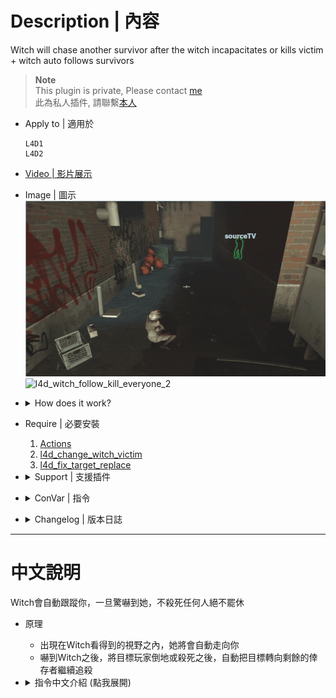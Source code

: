 # Description | 內容
Witch will chase another survivor after the witch incapacitates or kills victim + witch auto follows survivors

> __Note__ <br/>
This plugin is private, Please contact [me](/#私人插件列表-private-plugins-list)<br/>
此為私人插件, 請聯繫[本人](/#私人插件列表-private-plugins-list)

* Apply to | 適用於
    ```
    L4D1
    L4D2
    ```

* [Video | 影片展示](https://youtu.be/VwX01Uwxi4c)

* Image | 圖示
    <br/>![l4d_witch_follow_kill_everyone_1](image/l4d_witch_follow_kill_everyone_1.gif)
    <br/>![l4d_witch_follow_kill_everyone_2](image/l4d_witch_follow_kill_everyone_2.gif)

* <details><summary>How does it work?</summary>

    * Witch is allowed to chase another target after she incapacitates a survivor. 
    * Witch is allowed to chase another target after she kills a survivor. 
    * Witch will follow survivor if within the range where witch can see
</details>

* Require | 必要安裝
    1. [Actions](https://forums.alliedmods.net/showthread.php?t=336374)
    2. [l4d_change_witch_victim](https://github.com/Target5150/MoYu_Server_Stupid_Plugins/tree/master/The%20Last%20Stand/l4d_change_witch_victim)
    3. [l4d_fix_target_replace](https://github.com/Target5150/MoYu_Server_Stupid_Plugins/tree/master/The%20Last%20Stand/l4d_fix_target_replace)

* <details><summary>Support | 支援插件</summary>

    1. [l4d_witch_target_forever](/L4D_插件/Witch_女巫/l4d_witch_target_forever): If install both plugins, the witch's priority option is to kill her initial target first and then change target
        * 如果兩個插件同時裝, Witch會優先攻擊並殺死原始目標, 之後才會改變目標
    2. [Witch fixes](https://forums.alliedmods.net/showthread.php?t=315481): 4 witch fix plugins By Lux, no conflict with this plugin
        * 四個修復Witch的插件可以裝, 不會跟此插件有衝突
</details>

* <details><summary>ConVar | 指令</summary>

    * cfg/sourcemod/l4d_witch_follow_kill_everyone.cfg
        ```php
        // 1=Plugin On. 0=Plugin Off
        l4d_witch_follow_kill_everyone_on "1"

        // Chance the witch will chase another target after she incapacitates a survivor. [0-100]
        l4d_witch_follow_kill_everyone_incap_chance "100"

        // Chance the witch will chase another target after she kills a survivor. [0-100]
        l4d_witch_follow_kill_everyone_kill_chance "100"

        // Add witch health if she is allowed to chase another target after she incapacitates a survivor. (0=Off)
        l4d_witch_follow_kill_everyone_incap_health_add "100"

        // Add witch health if she is allowed to chase another target after she kills a survivor. (0=Off)
        l4d_witch_follow_kill_everyone_kill_health_add "400"

        // This controls the range for witch to reacquire another target. [1.0, 9999.0] (If no targets within range, witch default behavior)
        l4d_witch_follow_kill_everyone_chase_range "9999"

        // Chance of following survivors [0, 100]
        l4d_witch_follow_kill_everyone_followsurvivor_chance "100"

        // Witch's vision range, witch will follow survivor if in range. [100.0, 9999.0] 
        l4d_witch_follow_kill_everyone_followsurvivor_range "800.0"

        // Witch's following speed.
        l4d_witch_follow_kill_everyone_followsurvivor_speed "45.0"

        // Witch stops following when her rage over this value. [0.0, 1.0] (Witch will follow again when her rage below this value)
        l4d_witch_follow_kill_everyone_followsurvivor_rage "0.5"
        ```
</details>

* <details><summary>Changelog | 版本日誌</summary>

    * v1.0h (2025-8-5)
        * Remake code, provide a better way to change witch's target without burning, spawning new witch, or HitByVomitJar
        * Support l4d_witch_target_forever
        * Update Cvars
        * Require actions, l4d_change_witch_victim
        * Witch stops following when her rage over the certain value
        * Use new method to change witch's target instead of igniting her
        * Fixed witch wil be killed after change target 15 seconds 
        * Witch is allowed to chase another target after she incapacitates a survivor. 
        * Witch is allowed to chase another target after she kills a survivor. 
        * Witch will not follow survivor if there is a wall between witch and survivor.
        * Witch will not follow survivor if survivor standing on the higher place.

    * Credit & Original 
        * panxiaohai: [Evil Witch](https://forums.alliedmods.net/showthread.php?t=167077)
        * [AlliedModders Post](https://forums.alliedmods.net/showthread.php?t=329520): Thanks to BHaType, xZk, cravenge: 
        * Provide gamedata: [Forgetest](https://github.com/jensewe)
</details>

- - - -
# 中文說明
Witch會自動跟蹤你，一旦驚嚇到她，不殺死任何人絕不罷休

* 原理
    * 出現在Witch看得到的視野之內，她將會自動走向你
    * 嚇到Witch之後，將目標玩家倒地或殺死之後，自動把目標轉向剩餘的倖存者繼續追殺

* <details><summary>指令中文介紹 (點我展開)</summary>

    * cfg/sourcemod/l4d_witch_follow_kill_everyone.cfg
        ```php
        // 1=開啟插件. 0=關閉插件
        l4d_witch_follow_kill_everyone_on "1"

        // 目標玩家倒地之後繼續追殺其他倖存者的機率 [0-100]
        l4d_witch_follow_kill_everyone_incap_chance "100"

        // 目標玩家死亡之後繼續追殺其他倖存者的機率 [0-100]
        l4d_witch_follow_kill_everyone_kill_chance "100"

        // 如果Witch在目標玩家倒地之後繼續追殺其他倖存者，增加數值血量. (0=關閉)
        l4d_witch_follow_kill_everyone_incap_health_add "100"

        // 如果Witch在目標玩家死亡之後繼續追殺其他倖存者，增加數值血量. (0=關閉)
        l4d_witch_follow_kill_everyone_kill_health_add "400"

        // Witch準備追殺的另外一名倖存者並須在這個範圍之內 [1.0~9999.0] (如果範圍內沒有倖存者, 那Witch繼續遊戲預設行為)
        l4d_witch_follow_kill_everyone_chase_range "9999"

        // Witch會跟蹤倖存者的機率
        l4d_witch_follow_kill_everyone_followsurvivor_chance "100"

        // 倖存者距離Witch的一定可見範圍內，Witch會跟蹤倖存者 [100.0~9999.0] 
        l4d_witch_follow_kill_everyone_followsurvivor_range "800.0"

        // Witch的跟蹤速度
        l4d_witch_follow_kill_everyone_followsurvivor_speed "45.0"

        // Witch如果驚嚇值超過此數值會停止跟蹤倖存者. [0.0~1.0] (Witch驚嚇值低於此數值則繼續跟蹤倖存者)
        l4d_witch_follow_kill_everyone_followsurvivor_rage "0.5"
        ```
</details>